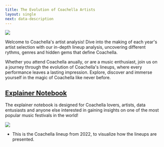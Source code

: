 ```yaml
---
title: The Evolution of Coachella Artists
layout: single
next: data-description
---
```


![](/images/intro_image.png)

Welcome to Coachella's artist analysis! Dive into the making of each year's artist selection with our in-depth lineup analysis, uncovering different rythms, genres and hidden gems that define Coachella. 

Whether you attend Coachella anually, or are a music enthusiast, join us on a journey through the evolution of Coachella's lineups, where every performance leaves a lasting impression. Explore, discover and immerse yourself in the magic of Coachella like never before. 

## [Explainer Notebook](https://nbviewer.org/github/lwhitlock8/css-spotify-project/blob/main/explainer.ipynb)

The explainer notebook is designed for Coachella lovers, artists, data entusiasts and anyone else interested in gaining insights on one of the most popular music festivals in the world!

![](/images/coachella_lineup.jpeg)
* This is the Coachella lineup from 2022, to visualize how the lineups are presented. 